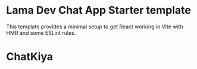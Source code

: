 # Lama Dev Chat App Starter template

This template provides a minimal setup to get React working in Vite with HMR and some ESLint rules.
# ChatKiya
